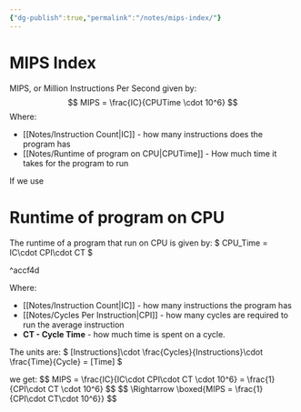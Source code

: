 ```yaml
---
{"dg-publish":true,"permalink":"/notes/mips-index/"}
---
```




# MIPS Index
MIPS, or Million Instructions Per Second given by:
$$
MIPS = \frac{IC}{CPUTime \cdot 10^6}
$$
Where:
- [[Notes/Instruction Count\|IC]] - how many instructions does the program has
- [[Notes/Runtime of program on CPU\|CPUTime]] - How much time it takes for the program to run

If we use 
<div class="transclusion internal-embed is-loaded"><div class="markdown-embed">






# Runtime of program on CPU
The runtime of a program that run on CPU is given by:
$
CPU\_Time = IC\cdot CPI\cdot CT
$

^accf4d

Where:
- [[Notes/Instruction Count\|IC]] - how many instructions the program has
- [[Notes/Cycles Per Instruction\|CPI]] - how many cycles are required to run the average instruction
- **CT - Cycle Time** - how much time is spent on a cycle.

The units are:
$
[Instructions]\cdot \frac{Cycles}{Instructions}\cdot \frac{Time}{Cycle} = [Time]
$

</div></div>
 we get:
$$
MIPS = \frac{IC}{IC\cdot CPI\cdot CT \cdot 10^6} = \frac{1}{CPI\cdot CT \cdot 10^6}
$$
$$
\Rightarrow \boxed{MIPS = \frac{1}{CPI\cdot CT\cdot 10^6}}
$$